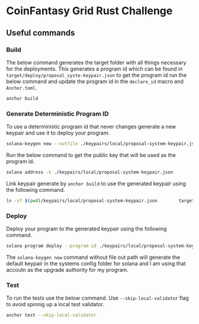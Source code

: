 # CoinFantasy Grid Rust Challenge

## Useful commands

### Build

The below command generates the target folder with all things necessary for the deployments. This generates a program id which can be found in `target/deploy/proposal_syste-keypair.json` to get the program id run the below command and update the program id in the `declare_id` macro and `Anchor.toml`.

```bash
anchor build
```

### Generate Deterministic Program ID

To use a deterministic program id that never changes generate a new keypair and use it to deploy your program.

```bash
solana-keygen new --outfile ./keypairs/local/proposal-system-keypair.json
```

Run the below command to get the public key that will be used as the program id.

```bash
solana address -k ./keypairs/local/proposal-system-keypair.json
```

Link keypair generate by `anchor build` to use the generated keypair using the following command.

```bash
ln -sf $(pwd)/keypairs/local/proposal-system-keypair.json        target/deploy/proposal_system-keypair.json
```

### Deploy

Deploy your program to the generated keypair using the following command.

```bash
solana program deploy --program-id ./keypairs/local/proposal-system-keypair.json     --upgrade-authority /home/archana/.config/solana/id.json     target/deploy/proposal_system.so
```

The `solana-keygen new` command without file out path will generate the default keypair in the systems config folder for solana and I am using that accoutn as the upgrade authority for my program.

### Test

To run the tests use the below command. Use `--skip-local-validator` flag to avoid spinnig up a local test validator.

```bash
anchor test --skip-local-validator
```
